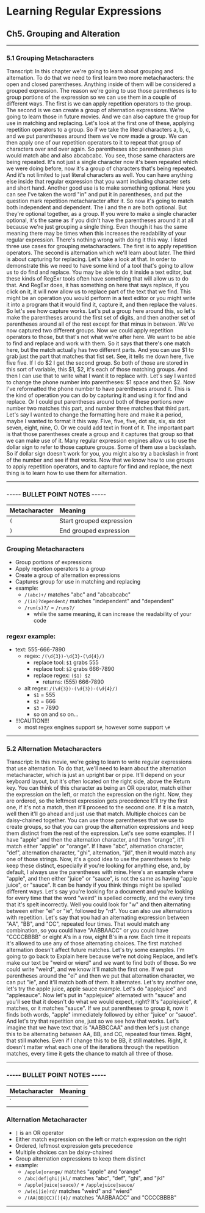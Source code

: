 # Learning Regular Expressions

## __Ch5. Grouping and Alteration__

----

### 5.1 Grouping Metacharacters

Transcript:
In this chapter we're going to learn about grouping and alternation. To do that we need to first learn two more metacharacters: the open and closed parentheses. Anything inside of them will be considered a grouped expression. The reason we're going to use those parentheses is to group portions of the expression so we can use them in a couple of different ways. The first is we can apply repetition operators to the group. The second is we can create a group of alternation expressions. We're going to learn those in future movies. And we can also capture the group for use in matching and replacing. Let's look at the first one of these, applying repetition operators to a group. So if we take the literal characters a, b, c, and we put parentheses around them we've now made a group. We can then apply one of our repetition operators to it to repeat that group of characters over and over again. So parentheses abc parentheses plus would match abc and also abcabcabc. You see, those same characters are being repeated. It's not just a single character now it's been repeated which we were doing before, now it's a group of characters that's being repeated. And it's not limited to just literal characters as well. You can have anything else inside that regular expression that you want including character sets and short hand. Another good use is to make something optional. Here you can see I've taken the word "in" and put it in parentheses, and put the question mark repetition metacharacter after it. So now it's going to match both independent and dependent. The i and the n are both optional. But they're optional together, as a group. If you were to make a single character optional, it's the same as if you didn't have the parentheses around it at all because we're just grouping a single thing. Even though it has the same meaning there may be times when this increases the readability of your regular expression. There's nothing wrong with doing it this way. I listed three use cases for grouping metacharacters. The first is to apply repetition operators. The second is alternation which we'll learn about later. The third is about capturing for replacing. Let's take a look at that. In order to demonstrate this we need to have some kind of a tool that's going to allow us to do find and replace. You may be able to do it inside a text editor, but these kinds of RegExr tools often have something that will allow us to do that. And RegExr does, it has something on here that says replace, if you click on it, it will now allow us to replace part of the text that we find. This might be an operation you would perform in a text editor or you might write it into a program that it would find it, capture it, and then replace the values. So let's see how capture works. Let's put a group here around this, so let's make the parentheses around the first set of digits, and then another set of parentheses around all of the rest except for that minus in between. We've now captured two different groups. Now we could apply repetition operators to those, but that's not what we're after here. We want to be able to find and replace and work with them. So it says that there's one match here, but the match actually has two different parts. And you can use $1 to grab just the part that matches that fist set. See, it tells me down here, five five five. If I do $2 I get the second group. So both of those are stored in this sort of variable, this $1, $2, it's each of those matching groups. And then I can use that to write what I want it to replace with. Let's say I wanted to change the phone number into parentheses: $1 space and then $2. Now I've reformatted the phone number to have parentheses around it. This is the kind of operation you can do by capturing it and using it for find and replace. Or I could put parentheses around both of these portions now number two matches this part, and number three matches that third part. Let's say I wanted to change the formatting here and make it a period, maybe I wanted to format it this way. Five, five, five, dot six, six, six dot seven, eight, nine, O. Or we could add text in front of it. The important part is that those parentheses create a group and it captures that group so that we can make use of it. Many regular expression engines allow us to use the dollar sign to refer to those capture groups. Some of them use a backslash. So if dollar sign doesn't work for you, you might also try a backslash in front of the number and see if that works. Now that we know how to use groups to apply repetition operators, and to capture for find and replace, the next thing is to learn how to use them for alternation.

----

### __----- BULLET POINT NOTES -----__

| Metacharacter    | Meaning                        |
| :--------------- |:------------------------------ |
| `(`              | Start grouped expression       |
| `)`              | End grouped expression         |

### Grouping Metacharacters
  - Group portions of expressions
  - Apply repetion operators to a group
  - Create a group of alternation expressions
  - Captures group for use in matching and replacing
  - example:
    - `/(abc)+/` matches "abc" and "abcabcabc"
    - `/(in)?dependent/` matches "independent" and "dependent"
    - `/run(s)?/` = `/runs?/`
      - while the same meaning, it can increase the readability of your code


### regexr example:
  - text: 555-666-7890
    - regex: `/(\d{3})-\d{3}-(\d{4}/)`
      - replace tool: `$1` grabs 555
      - replace tool: `$2` grabs 666-7890
      - replace regex: `($1) $2`
        - returns: (555) 666-7890
    - alt regex: `/(\d{3})-(\d{3})-(\d{4}/)`
      - `$1` = 555
      - `$2` = 666
      - `$3` = 7890
      - so on and so on...
  - !!!CAUTION!!!
    - most regex engines support `$#`, however some support `\#`

----

### 5.2 Alternation Metacharacters

Transcript:
In this movie, we're going to learn to write regular expressions that use alternation. To do that, we'll need to learn about the alternation metacharacter, which is just an upright bar or pipe. It'll depend on your keyboard layout, but it's often located on the right side, above the Return key. You can think of this character as being an OR operator, match either the expression on the left, or match the expression on the right. Now, they are ordered, so the leftmost expression gets precedence It'll try the first one, if it's not a match, then it'll proceed to the second one. If it is a match, well then it'll go ahead and just use that match. Multiple choices can be daisy-chained together. You can use those parentheses that we use to create groups, so that you can group the alternation expressions and keep them distinct from the rest of the expression. Let's see some examples. If I have "apple" and then the alternation character, and then "orange", it'll match either "apple" or "orange". If I have "abc", alternation character, "def", alternation character, "ghi", alternation, "jkl", then it would match any one of those strings. Now, it's a good idea to use the parentheses to help keep these distinct, especially if you're looking for anything else, and, by default, I always use the parentheses with mine. Here's an example where "apple", and then either "juice" or "sauce", is not the same as having "apple juice", or "sauce". It can be handy if you think things might be spelled different ways. Let's say you're looking for a document and you're looking for every time that the word "weird" is spelled correctly, and the every time that it's spelt incorrectly. Well you could look for "w" and then alternating between either "ei" or "ie", followed by "rd". You can also use alternations with repetition. Let's say that you had an alternating expression between "AA", "BB", and "CC", repeated four times. That would match any combination, so you could have "AABBAACC" or you could have "CCCCBBBB" or eight A's in a row, eight B's in a row. Each time it repeats it's allowed to use any of those alternating choices. The first matched alternation doesn't affect future matches. Let's try some examples. I'm going to go back to Explain here because we're not doing Replace, and let's make our text be "weird or wierd" and we want to find both of those. So we could write "weird", and we know it'll match the first one. If we put parentheses around the "ei" and then we put that alternation character, we can put "ie", and it'll match both of them. It alternates. Let's try another one, let's try the apple juice, apple sauce example. Let's do "applejuice" and "applesauce". Now let's put in "applejuice" alternated with "sauce" and you'll see that it doesn't do what we would expect, right? It's "applejuice", it matches, or it matches "sauce". If we put parentheses to group it, now it finds both words, "apple" immediately followed by either "juice" or "sauce". And let's try that repetition one, just so we see how that works. Let's imagine that we have text that is "AABBCCAA" and then let's just change this to be alternating between AA, BB, and CC, repeated four times. Right, that still matches. Even if I change this to be BB, it still matches. Right, it doesn't matter what each one of the iterations through the repetition matches, every time it gets the chance to match all three of those.

----

### __----- BULLET POINT NOTES -----__

| Metacharacter   | Meaning                            |
| :-------------- |:---------------------------------- |
| `|`             | Match previous or next expression  |

### Alternation Metacharacter
  - `|` is an OR operator
  - Either match expression on the left or match expression on the right
  - Ordered, leftmost expression gets precedence
  - Multiple choices can be daisy-chained
  - Group alternation expressions to keep them distinct
  - example:
    - `/apple|orange/` matches "apple" and "orange"
    - `/abc|def|ghi|jkl/` matches "abc", "def", "ghi", and "jkl"
    - `/apple(juice|sauce)/` ≠ `/applejuice|sauce/`
    - `/w(ei|ie)rd/` matches "weird" and "wierd"
    - `/(AA|BB|CC)[]{4}/` matches "AABBAACC" and "CCCCBBBB"
  
----
